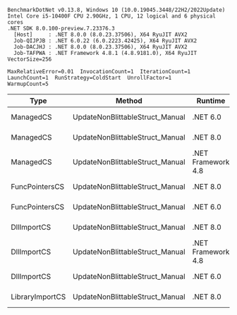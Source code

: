 ```

BenchmarkDotNet v0.13.8, Windows 10 (10.0.19045.3448/22H2/2022Update)
Intel Core i5-10400F CPU 2.90GHz, 1 CPU, 12 logical and 6 physical cores
.NET SDK 8.0.100-preview.7.23376.3
  [Host]     : .NET 8.0.0 (8.0.23.37506), X64 RyuJIT AVX2
  Job-QIJPJB : .NET 6.0.22 (6.0.2223.42425), X64 RyuJIT AVX2
  Job-DACJHJ : .NET 8.0.0 (8.0.23.37506), X64 RyuJIT AVX2
  Job-TAFPWA : .NET Framework 4.8.1 (4.8.9181.0), X64 RyuJIT VectorSize=256

MaxRelativeError=0.01  InvocationCount=1  IterationCount=1  
LaunchCount=1  RunStrategy=ColdStart  UnrollFactor=1  
WarmupCount=5  

```
| Type            | Method                          | Runtime            | input                | Mean        | Error | Median      | Min         | Max         | Allocated |
|---------------- |-------------------------------- |------------------- |--------------------- |------------:|------:|------------:|------------:|------------:|----------:|
| ManagedCS       | UpdateNonBlittableStruct_Manual | .NET 6.0           | PInvo(...)truct [49] |    667.4 μs |    NA |    667.4 μs |    667.4 μs |    667.4 μs |     720 B |
| ManagedCS       | UpdateNonBlittableStruct_Manual | .NET 8.0           | PInvo(...)truct [49] |    707.3 μs |    NA |    707.3 μs |    707.3 μs |    707.3 μs |     480 B |
| ManagedCS       | UpdateNonBlittableStruct_Manual | .NET Framework 4.8 | PInvo(...)truct [49] |    742.7 μs |    NA |    742.7 μs |    742.7 μs |    742.7 μs |         - |
| FuncPointersCS  | UpdateNonBlittableStruct_Manual | .NET 8.0           | PInvo(...)truct [49] | 31,677.4 μs |    NA | 31,677.4 μs | 31,677.4 μs | 31,677.4 μs |     472 B |
| FuncPointersCS  | UpdateNonBlittableStruct_Manual | .NET 6.0           | PInvo(...)truct [49] | 31,810.4 μs |    NA | 31,810.4 μs | 31,810.4 μs | 31,810.4 μs |     712 B |
| DllImportCS     | UpdateNonBlittableStruct_Manual | .NET 8.0           | PInvo(...)truct [49] | 42,348.9 μs |    NA | 42,348.9 μs | 42,348.9 μs | 42,348.9 μs |     472 B |
| DllImportCS     | UpdateNonBlittableStruct_Manual | .NET Framework 4.8 | PInvo(...)truct [49] | 43,103.2 μs |    NA | 43,103.2 μs | 43,103.2 μs | 43,103.2 μs |         - |
| DllImportCS     | UpdateNonBlittableStruct_Manual | .NET 6.0           | PInvo(...)truct [49] | 43,933.2 μs |    NA | 43,933.2 μs | 43,933.2 μs | 43,933.2 μs |     712 B |
| LibraryImportCS | UpdateNonBlittableStruct_Manual | .NET 8.0           | PInvo(...)truct [49] | 45,349.2 μs |    NA | 45,349.2 μs | 45,349.2 μs | 45,349.2 μs |     472 B |
